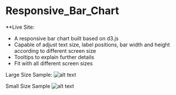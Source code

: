 # Responsive_Bar_Chart

**Live Site:

* A responsive bar chart built based on d3.js
* Capable of adjust text size, label positions, bar width and height according to different screen size
* Tooltips to explain further details
* Fit with all different screen sizes

Large Size Sample:
![alt text](https://ibb.co/hJvyE7)

Small Size Sample
![alt text](https://ibb.co/hwnjnS)
